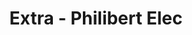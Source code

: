 ---
title: "Extra - Philibert Elec"
url: /saint-christophe-en-brionnais/extra-philibert-elec/
shop: électronique
---